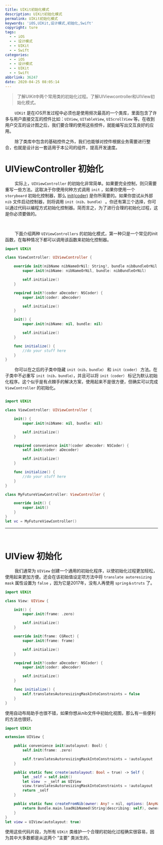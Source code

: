 ```yaml
---
title: UIKit初始化模式
description: UIKit初始化模式
permalink: UIKit初始化模式
keywords: 'iOS,UIKit,设计模式,初始化,Swift'
copyright: ture
tags:
  - - iOS
  - - 设计模式
  - - UIKit
  - - Swift
categories:
  - - iOS
  - - 设计模式
  - - UIKit
  - - Swift
abbrlink: 36247
date: 2020-04-25 08:05:14
---
```


> 了解UIKit中两个常用类的初始化过程。了解UIViewcontroller和UIView初始化模式。

&nbsp;&nbsp;&nbsp;&nbsp;&nbsp;&nbsp;&nbsp;&nbsp;```UIKit``` 是在iOS开发过程中必须也是使用频次最高的一个类库，里面包含了许多与用户直接交互的控件比如：```UIView```, ```UITableView```, ```UIScrollView``` 等。在收到用户交互的设计图之后，我们要合理的使用这些控件，就能编写出交互良好的应用。

<!-- more -->

&nbsp;&nbsp;&nbsp;&nbsp;&nbsp;&nbsp;&nbsp;&nbsp;除了类库中包含的基础控件之外，我们也能够对控件根据业务需要进行整合，也就是设计出一套适用于本公司的组件，提高开发速度。

# **UIViewController 初始化** 

&nbsp;&nbsp;&nbsp;&nbsp;&nbsp;&nbsp;&nbsp;&nbsp;实际上，```UIViewController``` 的初始化非常简单。如果要完全控制，则只需要重写一些方法。这取决于你使用何种方式调用 ```init``` ，如果你使用一个 ```storyboard``` 初始化控制器，那么 [init(coder)](http://www.xuebaonline.com/NSCODER%E5%92%8CSWIFT%E5%88%9D%E5%A7%8B%E5%8C%96/ "NSCODER和SWIFT初始化") 是你所需要的。如果你尝试从外部 ```nib``` 文件启动控制器，则将调用 ```init（nib，bundle）``` 。你还有第三个选择，你可以通过代码以编程方式初始化控制器。简而言之，为了进行合理的初始化过程，这是你必须要做的。

</br>

&nbsp;&nbsp;&nbsp;&nbsp;&nbsp;&nbsp;&nbsp;&nbsp;下面介绍两种 ```UIViewControllers``` 的初始化模式，第一种只是一个常见的init函数，在每种情况下都可以调用该函数来初始化控制器。

``` Swift
import UIKit

class ViewController: UIViewController {

    override init(nibName nibNameOrNil: String?, bundle nibBundleOrNil: Bundle?) {
        super.init(nibName: nibNameOrNil, bundle: nibBundleOrNil)

        self.initialize()
    }

    required init?(coder aDecoder: NSCoder) {
        super.init(coder: aDecoder)

        self.initialize()
    }

    init() {
        super.init(nibName: nil, bundle: nil)

        self.initialize()
    }

    func initialize() {
        //do your stuff here
    }
}
```

&nbsp;&nbsp;&nbsp;&nbsp;&nbsp;&nbsp;&nbsp;&nbsp;你可以在之后的子类中隐藏 ```init（nib，bundle）``` 和 ```init（coder）``` 方法。在子类中不必重写 ```init（nib，bundle）```，并且可以将 ```init（coder）``` 标记为默认初始化程序。这个似乎是有点棘手的解决方案，使用起来不是很方便，但确实可以完成 ```ViewController``` 的初始化。

``` Swift

import UIKit

class ViewController: UIViewController {

    init() {
        super.init(nibName: nil, bundle: nil)

        self.initialize()
    }

    required convenience init?(coder aDecoder: NSCoder) {
        self.init(coder: aDecoder)

        self.initialize()
    }

    func initialize() {
        //do your stuff here
    }
}

class MyFutureViewController: ViewController {

    override init() {
        super.init()
    }
}
let vc = MyFutureViewController()

```
___


</br>

# **UIView 初始化** 


&nbsp;&nbsp;&nbsp;&nbsp;&nbsp;&nbsp;&nbsp;&nbsp;我们通常为 ```UIView``` 创建一个通用的初始化程序，以使初始化过程更加轻松，使用起来更加方便。还会在该初始值设定项方法中将 ```translate autoresizing mask``` 属性设置为 ```false``` ，因为它是2017年，没有人再使用 ```spring＆struts``` 了。

``` Swift
import UIKit

class View: UIView {

    init() {
        super.init(frame: .zero)

        self.initialize()
    }

    override init(frame: CGRect) {
        super.init(frame: frame)

        self.initialize()
    }

    required init?(coder aDecoder: NSCoder) {
        super.init(coder: aDecoder)

        self.initialize()
    }

    func initialize() {
        self.translatesAutoresizingMaskIntoConstraints = false
    }
}
```
使用自动布局助手也很不错，如果你想从nib文件中初始化视图，那么有一些便利的方法也很好。

``` Swift
import UIKit

extension UIView {

    public convenience init(autolayout: Bool) {
        self.init(frame: .zero)

        self.translatesAutoresizingMaskIntoConstraints = !autolayout
    }

    public static func create(autolayout: Bool = true) -> Self {
        let _self = self.init()
        let view  = _self as UIView
        view.translatesAutoresizingMaskIntoConstraints = !autolayout
        return _self
    }

    public static func createFromNib(owner: Any? = nil, options: [AnyHashable: Any]? = nil) -> UIView {
        return Bundle.main.loadNibNamed(String(describing: self), owner: owner, options: options)?.last as! UIView
    }
}
let view = UIView(autolayout: true)
```

使用这些代码片段，为所有 ```UIKit``` 类维护一个合理的初始化过程确实很容易，因为其中大多数都是从这两个 “主要” 类派生的。
